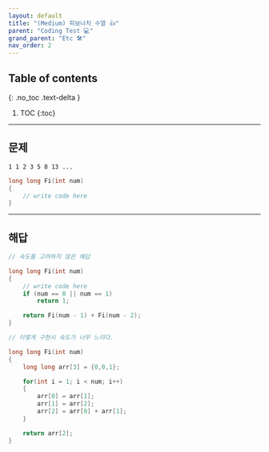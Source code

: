 ```yaml
---
layout: default
title: "(Medium) 피보나치 수열 👍"
parent: "Coding Test 💻"
grand_parent: "Etc 🛠"
nav_order: 2
---
```


## Table of contents
{: .no_toc .text-delta }

1. TOC
{:toc}

---

## 문제

```
1 1 2 3 5 8 13 ...
```

```cpp
long long Fi(int num)
{
    // write code here
}
```

---

## 해답

```cpp
// 속도를 고려하지 않은 해답

long long Fi(int num)
{
    // write code here
    if (num == 0 || num == 1)
        return 1;

    return Fi(num - 1) + Fi(num - 2);
}

// 이렇게 구현시 속도가 너무 느리다.
```

```cpp
long long Fi(int num)
{
    long long arr[3] = {0,0,1};

    for(int i = 1; i < num; i++)
    {
        arr[0] = arr[1];
        arr[1] = arr[2];
        arr[2] = arr[0] + arr[1];
    }

    return arr[2];
}
```